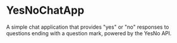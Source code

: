# YesNoChatApp
A simple chat application that provides "yes" or "no" responses to questions ending with a question mark, powered by the YesNo API.
